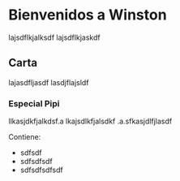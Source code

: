 # Bienvenidos a Winston

lajsdflkjalksdf
lajsdflkjaskdf

## Carta
lajasdfljasdf
lasdjflajsldf

### Especial Pipi
llkasjdkfjalkdsf.a lkajsdlkfjalsdkf  .a.sfkasjdlfjlasdf

Contiene:
- sdfsdf
- sdfsdfsdf
- sdfsdfsdfsdf


